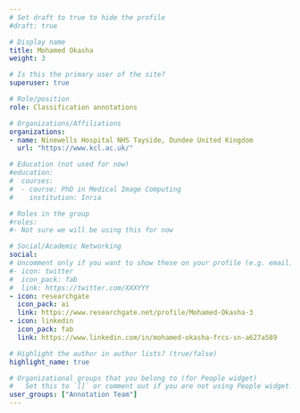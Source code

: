 ```yaml
---
# Set draft to true to hide the profile
#draft: true

# Display name
title: Mohamed Okasha
weight: 3

# Is this the primary user of the site?
superuser: true

# Role/position
role: Classification annotations

# Organizations/Affiliations
organizations:
- name: Ninewells Hospital NHS Tayside, Dundee United Kingdom
  url: "https://www.kcl.ac.uk/"

# Education (not used for now)
#education:
#  courses:
#  - course: PhD in Medical Image Computing
#    institution: Inria

# Roles in the group
#roles:
#- Not sure we will be using this for now

# Social/Academic Networking
social:
# Uncomment only if you want to show these on your profile (e.g. email)
#- icon: twitter
#  icon_pack: fab
#  link: https://twitter.com/XXXYYY
- icon: researchgate
  icon_pack: ai
  link: https://www.researchgate.net/profile/Mohamed-Okasha-3
- icon: linkedin
  icon_pack: fab
  link: https://www.linkedin.com/in/mohamed-okasha-frcs-sn-a627a589

# Highlight the author in author lists? (true/false)
highlight_name: true

# Organizational groups that you belong to (for People widget)
#   Set this to `[]` or comment out if you are not using People widget.
user_groups: ["Annotation Team"]
---
```

